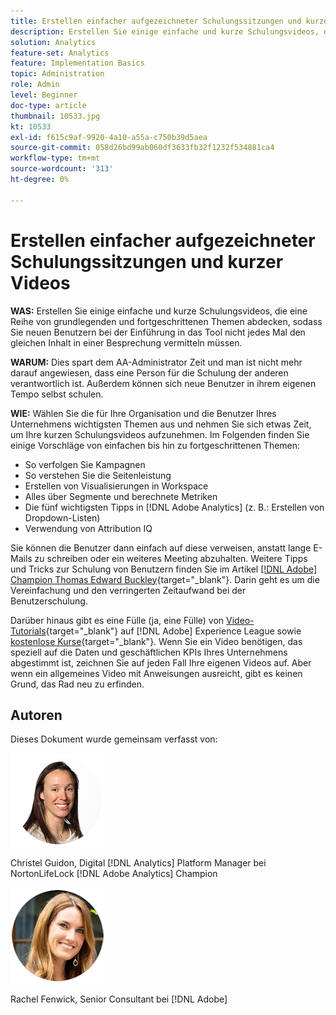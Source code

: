 ```yaml
---
title: Erstellen einfacher aufgezeichneter Schulungssitzungen und kurzer Videos
description: Erstellen Sie einige einfache und kurze Schulungsvideos, die eine Reihe von grundlegenden und fortgeschrittenen Themen abdecken, sodass Sie neuen Benutzern bei der Einführung in das Tool nicht jedes Mal den gleichen Inhalt in einer Besprechung vermitteln müssen.
solution: Analytics
feature-set: Analytics
feature: Implementation Basics
topic: Administration
role: Admin
level: Beginner
doc-type: article
thumbnail: 10533.jpg
kt: 10533
exl-id: f615c9af-9920-4a10-a55a-c750b39d5aea
source-git-commit: 058d26bd99ab060df3633fb32f1232f534881ca4
workflow-type: tm+mt
source-wordcount: '313'
ht-degree: 0%

---
```


# Erstellen einfacher aufgezeichneter Schulungssitzungen und kurzer Videos

**WAS:** Erstellen Sie einige einfache und kurze Schulungsvideos, die eine Reihe von grundlegenden und fortgeschrittenen Themen abdecken, sodass Sie neuen Benutzern bei der Einführung in das Tool nicht jedes Mal den gleichen Inhalt in einer Besprechung vermitteln müssen.

**WARUM:** Dies spart dem AA-Administrator Zeit und man ist nicht mehr darauf angewiesen, dass eine Person für die Schulung der anderen verantwortlich ist. Außerdem können sich neue Benutzer in ihrem eigenen Tempo selbst schulen.

**WIE:** Wählen Sie die für Ihre Organisation und die Benutzer Ihres Unternehmens wichtigsten Themen aus und nehmen Sie sich etwas Zeit, um Ihre kurzen Schulungsvideos aufzunehmen. Im Folgenden finden Sie einige Vorschläge von einfachen bis hin zu fortgeschrittenen Themen:

* So verfolgen Sie Kampagnen
* So verstehen Sie die Seitenleistung
* Erstellen von Visualisierungen in Workspace
* Alles über Segmente und berechnete Metriken
* Die fünf wichtigsten Tipps in [!DNL Adobe Analytics] (z. B.: Erstellen von Dropdown-Listen)
* Verwendung von Attribution IQ

Sie können die Benutzer dann einfach auf diese verweisen, anstatt lange E-Mails zu schreiben oder ein weiteres Meeting abzuhalten. Weitere Tipps und Tricks zur Schulung von Benutzern finden Sie im Artikel [[!DNL Adobe] Champion Thomas Edward Buckley](https://experienceleague.adobe.com/docs/analytics-learn/tutorials/administration/key-admin-skills/simplify-training-users.html?lang=de){target="_blank"}. Darin geht es um die Vereinfachung und den verringerten Zeitaufwand bei der Benutzerschulung.

Darüber hinaus gibt es eine Fülle (ja, eine Fülle) von [Video-Tutorials](https://experienceleague.adobe.com/docs/analytics-learn/tutorials/overview.html?lang=de){target="_blank"} auf [!DNL Adobe] Experience League sowie [kostenlose Kurse](https://experienceleague.adobe.com/?lang=de#dashboard/learning){target="_blank"}. Wenn Sie ein Video benötigen, das speziell auf die Daten und geschäftlichen KPIs Ihres Unternehmens abgestimmt ist, zeichnen Sie auf jeden Fall Ihre eigenen Videos auf. Aber wenn ein allgemeines Video mit Anweisungen ausreicht, gibt es keinen Grund, das Rad neu zu erfinden.

## Autoren

Dieses Dokument wurde gemeinsam verfasst von:

![Christel Guidon](assets/Christel-Headshot-150.png)

Christel Guidon, Digital [!DNL Analytics] Platform Manager bei NortonLifeLock
[!DNL Adobe Analytics] Champion

![Rachel Fenwick](assets/Rachel-Fenwick-150.png)

Rachel Fenwick, Senior Consultant bei [!DNL Adobe]

